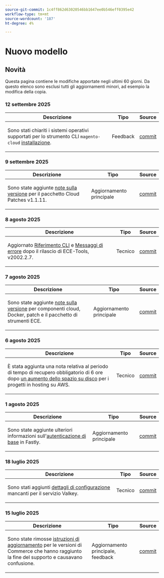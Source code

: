 ```yaml
---
source-git-commit: 1c4ff862d63020546bb1647ee0b546eff0395e42
workflow-type: tm+mt
source-wordcount: '187'
ht-degree: 4%

---
```

# Nuovo modello

## Novità

Questa pagina contiene le modifiche apportate negli ultimi 60 giorni. Da questo elenco sono esclusi tutti gli aggiornamenti minori, ad esempio la modifica della copia.

### 12 settembre 2025

<table style="table-layout:auto;">
  <thead>
    <tr>
      <th>Descrizione</th>
      <th>Tipo</th>
      <th>Source</th>
    </tr>
  </thead>
  <tbody>
    <tr>
      <td><p>Sono stati chiariti i sistemi operativi supportati per lo strumento CLI <code class="language-plaintext highlighter-rouge">magento-cloud</code> <a href="https://experienceleague.adobe.com/en/docs/commerce-on-cloud/user-guide/dev-tools/cloud-cli/cloud-cli-overview">installazione</a>.</p>
</td>
      <td>
        Feedback
      </td>
      <td><a href="https://github.com/AdobeDocs/commerce-on-cloud.en/commit/abae1d93c8e2a8cd9658c338835806f239c34464">commit</a></td>
    </tr>
  </tbody>
</table>

### 9 settembre 2025

<table style="table-layout:auto;">
  <thead>
    <tr>
      <th>Descrizione</th>
      <th>Tipo</th>
      <th>Source</th>
    </tr>
  </thead>
  <tbody>
    <tr>
      <td><p>Sono state aggiunte <a href="https://experienceleague.adobe.com/en/docs/commerce-on-cloud/user-guide/release-notes/cloud-patches">note sulla versione</a> per il pacchetto Cloud Patches v1.1.11.</p>
</td>
      <td>
        Aggiornamento principale
      </td>
      <td><a href="https://github.com/AdobeDocs/commerce-on-cloud.en/commit/2b6f0790dbfb47472fd06db4a46e36c847873eb7">commit</a></td>
    </tr>
  </tbody>
</table>

### 8 agosto 2025

<table style="table-layout:auto;">
  <thead>
    <tr>
      <th>Descrizione</th>
      <th>Tipo</th>
      <th>Source</th>
    </tr>
  </thead>
  <tbody>
    <tr>
      <td><p>Aggiornato <a href="https://experienceleague.adobe.com/en/docs/commerce-on-cloud/user-guide/dev-tools/ece-tools/ece-tools-cli-reference">Riferimento CLI</a> e <a href="https://experienceleague.adobe.com/en/docs/commerce-on-cloud/user-guide/dev-tools/ece-tools/error-reference">Messaggi di errore</a> dopo il rilascio di ECE-Tools, v2002.2.7.</p>
</td>
      <td>
        Tecnico
      </td>
      <td><a href="https://github.com/AdobeDocs/commerce-on-cloud.en/commit/8cf7b01cbd9fe32a89d83db5b4eac7638b834c49">commit</a></td>
    </tr>
  </tbody>
</table>

### 7 agosto 2025

<table style="table-layout:auto;">
  <thead>
    <tr>
      <th>Descrizione</th>
      <th>Tipo</th>
      <th>Source</th>
    </tr>
  </thead>
  <tbody>
    <tr>
      <td><p>Sono state aggiunte <a href="https://experienceleague.adobe.com/en/docs/commerce-on-cloud/user-guide/release-notes/cloud-tools-suite">note sulla versione</a> per componenti cloud, Docker, patch e il pacchetto di strumenti ECE.</p>
</td>
      <td>
        Aggiornamento principale
      </td>
      <td><a href="https://github.com/AdobeDocs/commerce-on-cloud.en/commit/7aecdc89a2f4e0103cfe46ed1c2dc7b93566baf5">commit</a></td>
    </tr>
  </tbody>
</table>

### 6 agosto 2025

<table style="table-layout:auto;">
  <thead>
    <tr>
      <th>Descrizione</th>
      <th>Tipo</th>
      <th>Source</th>
    </tr>
  </thead>
  <tbody>
    <tr>
      <td><p>È stata aggiunta una nota relativa al periodo di tempo di recupero obbligatorio di 6 ore dopo <a href="https://experienceleague.adobe.com/en/docs/commerce-on-cloud/user-guide/develop/storage/manage-disk-space">un aumento dello spazio su disco</a> per i progetti in hosting su AWS.</p>
</td>
      <td>
        Tecnico
      </td>
      <td><a href="https://github.com/AdobeDocs/commerce-on-cloud.en/commit/a04d056377da4fec9a54503d959f90ebf605de41">commit</a></td>
    </tr>
  </tbody>
</table>

### 1 agosto 2025

<table style="table-layout:auto;">
  <thead>
    <tr>
      <th>Descrizione</th>
      <th>Tipo</th>
      <th>Source</th>
    </tr>
  </thead>
  <tbody>
    <tr>
      <td><p>Sono state aggiunte ulteriori informazioni sull'<a href="https://experienceleague.adobe.com/en/docs/commerce-on-cloud/user-guide/cdn/setup-fastly/fastly-custom-cache-configuration">autenticazione di base</a> in Fastly.</p>
</td>
      <td>
        Aggiornamento principale
      </td>
      <td><a href="https://github.com/AdobeDocs/commerce-on-cloud.en/commit/6d949fbbab631e633ba27641a48829d74856fcaa">commit</a></td>
    </tr>
  </tbody>
</table>

### 18 luglio 2025

<table style="table-layout:auto;">
  <thead>
    <tr>
      <th>Descrizione</th>
      <th>Tipo</th>
      <th>Source</th>
    </tr>
  </thead>
  <tbody>
    <tr>
      <td><p>Sono stati aggiunti <a href="https://experienceleague.adobe.com/en/docs/commerce-on-cloud/user-guide/configure/service/valkey">dettagli di configurazione</a> mancanti per il servizio Valkey.</p>
</td>
      <td>
        Tecnico
      </td>
      <td><a href="https://github.com/AdobeDocs/commerce-on-cloud.en/commit/add0d4f3bd91b66fd1bd8f5306ff206076121871">commit</a></td>
    </tr>
  </tbody>
</table>

### 15 luglio 2025

<table style="table-layout:auto;">
  <thead>
    <tr>
      <th>Descrizione</th>
      <th>Tipo</th>
      <th>Source</th>
    </tr>
  </thead>
  <tbody>
    <tr>
      <td><p>Sono state rimosse <a href="https://experienceleague.adobe.com/en/docs/commerce-on-cloud/user-guide/develop/upgrade/commerce-version">istruzioni di aggiornamento</a> per le versioni di Commerce che hanno raggiunto la fine del supporto e causavano confusione.</p>
</td>
      <td>
        Aggiornamento principale, feedback
      </td>
      <td><a href="https://github.com/AdobeDocs/commerce-on-cloud.en/commit/7c0fcf520cd76f25d51f3a644a60132ac6028959">commit</a></td>
    </tr>
  </tbody>
</table>
